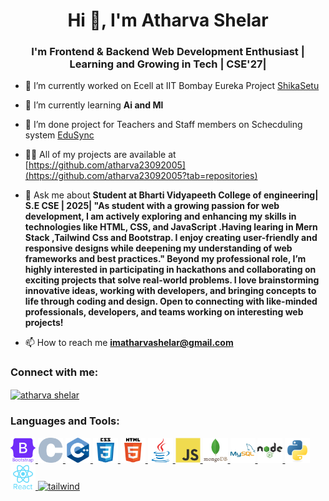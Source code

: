 <h1 align="center">Hi 👋, I'm Atharva Shelar</h1>
<h3 align="center">I'm Frontend & Backend Web Development Enthusiast | Learning and Growing in Tech | CSE'27|</h3>

- 🔭 I’m currently worked on Ecell at IIT Bombay Eureka Project [ShikaSetu](https://github.com/atharva23092005/ShikshaSetu-sever.git)

- 🌱 I’m currently learning **Ai and Ml**

- 👯 I’m done project for Teachers and Staff members on Schecduling system [EduSync](https://atharva23092005.github.io/EduSync/)

- 👨‍💻 All of my projects are available at [https://github.com/atharva23092005](https://github.com/atharva23092005?tab=repositories)

- 💬 Ask me about **Student at Bharti Vidyapeeth College of engineering| S.E CSE | 2025| "As student with a growing passion for web development, I am actively exploring and enhancing my skills in technologies like  HTML, CSS, and JavaScript .Having learing in Mern Stack ,Tailwind Css and Bootstrap. I enjoy creating user-friendly and responsive designs while deepening my understanding of web frameworks and best practices." Beyond my professional role, I’m highly interested in participating in hackathons and collaborating on exciting projects that solve real-world problems. I love brainstorming innovative ideas, working with developers, and bringing concepts to life through coding and design. Open to connecting with like-minded professionals, developers, and teams working on interesting web projects!**

- 📫 How to reach me **imatharvashelar@gmail.com**

<h3 align="left">Connect with me:</h3>
<p align="left">
<a href="https://www.linkedin.com/in/atharva-shelar-0142a328a?utm_source=share&utm_campaign=share_via&utm_content=profile&utm_medium=android_app" target="blank"><img align="center" src="https://raw.githubusercontent.com/rahuldkjain/github-profile-readme-generator/master/src/images/icons/Social/linked-in-alt.svg" alt="atharva shelar" height="30" width="40" /></a>
</p>

<h3 align="left">Languages and Tools:</h3>
<p align="left"> <a href="https://getbootstrap.com" target="_blank" rel="noreferrer"> <img src="https://raw.githubusercontent.com/devicons/devicon/master/icons/bootstrap/bootstrap-plain-wordmark.svg" alt="bootstrap" width="40" height="40"/> </a> <a href="https://www.cprogramming.com/" target="_blank" rel="noreferrer"> <img src="https://raw.githubusercontent.com/devicons/devicon/master/icons/c/c-original.svg" alt="c" width="40" height="40"/> </a> <a href="https://www.w3schools.com/cpp/" target="_blank" rel="noreferrer"> <img src="https://raw.githubusercontent.com/devicons/devicon/master/icons/cplusplus/cplusplus-original.svg" alt="cplusplus" width="40" height="40"/> </a> <a href="https://www.w3schools.com/css/" target="_blank" rel="noreferrer"> <img src="https://raw.githubusercontent.com/devicons/devicon/master/icons/css3/css3-original-wordmark.svg" alt="css3" width="40" height="40"/> </a> <a href="https://www.w3.org/html/" target="_blank" rel="noreferrer"> <img src="https://raw.githubusercontent.com/devicons/devicon/master/icons/html5/html5-original-wordmark.svg" alt="html5" width="40" height="40"/> </a> <a href="https://www.java.com" target="_blank" rel="noreferrer"> <img src="https://raw.githubusercontent.com/devicons/devicon/master/icons/java/java-original.svg" alt="java" width="40" height="40"/> </a> <a href="https://developer.mozilla.org/en-US/docs/Web/JavaScript" target="_blank" rel="noreferrer"> <img src="https://raw.githubusercontent.com/devicons/devicon/master/icons/javascript/javascript-original.svg" alt="javascript" width="40" height="40"/> </a> <a href="https://www.mongodb.com/" target="_blank" rel="noreferrer"> <img src="https://raw.githubusercontent.com/devicons/devicon/master/icons/mongodb/mongodb-original-wordmark.svg" alt="mongodb" width="40" height="40"/> </a> <a href="https://www.mysql.com/" target="_blank" rel="noreferrer"> <img src="https://raw.githubusercontent.com/devicons/devicon/master/icons/mysql/mysql-original-wordmark.svg" alt="mysql" width="40" height="40"/> </a> <a href="https://nodejs.org" target="_blank" rel="noreferrer"> <img src="https://raw.githubusercontent.com/devicons/devicon/master/icons/nodejs/nodejs-original-wordmark.svg" alt="nodejs" width="40" height="40"/> </a> <a href="https://www.python.org" target="_blank" rel="noreferrer"> <img src="https://raw.githubusercontent.com/devicons/devicon/master/icons/python/python-original.svg" alt="python" width="40" height="40"/> </a> <a href="https://reactjs.org/" target="_blank" rel="noreferrer"> <img src="https://raw.githubusercontent.com/devicons/devicon/master/icons/react/react-original-wordmark.svg" alt="react" width="40" height="40"/> </a> <a href="https://tailwindcss.com/" target="_blank" rel="noreferrer"> <img src="https://www.vectorlogo.zone/logos/tailwindcss/tailwindcss-icon.svg" alt="tailwind" width="40" height="40"/> </a> </p>

